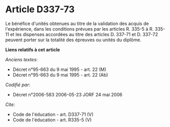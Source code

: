 # Article D337-73

Le bénéfice d'unités obtenues au titre de la validation des acquis de l'expérience, dans les conditions prévues par les
articles R. 335-5 à R. 335-11 et les dispenses accordées au titre des articles D. 337-71 et D. 337-72 peuvent porter sur la
totalité des épreuves ou unités du diplôme.

**Liens relatifs à cet article**

_Anciens textes_:

  - Décret n°95-663 du 9 mai 1995 - art. 22 (M)
  - Décret n°95-663 du 9 mai 1995 - art. 22 (Ab)

_Codifié par_:

  - Décret n°2006-583 2006-05-23 JORF 24 mai 2006

_Cite_:

  - Code de l'éducation - art. D337-71 (V)
  - Code de l'éducation - art. R335-5 (V)
